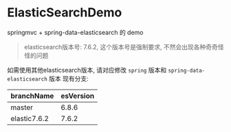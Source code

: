 # ElasticSearchDemo
springmvc + spring-data-elasticsearch 的 demo
> elasticsearch版本号: 7.6.2, 这个版本号是强制要求, 
>不然会出现各种奇奇怪怪的问题  

如需使用其他elasticsearch版本, 请对应修改 `spring` 版本和 `spring-data-elasticsearch` 版本
现有分支: 

| branchName   | esVersion |
| ------------ | --------- |
| master       | 6.8.6     |
| elastic7.6.2 | 7.6.2     |

